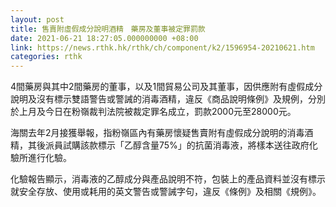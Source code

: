 ```yaml
---
layout: post
title: 售賣附虛假成分說明酒精　藥房及董事被定罪罰款
date: 2021-06-21 18:27:05.000000000 +08:00
link: https://news.rthk.hk/rthk/ch/component/k2/1596954-20210621.htm
categories: rthk
---
```


4間藥房與其中2間藥房的董事，以及1間貿易公司及其董事，因供應附有虛假成分說明及沒有標示雙語警告或警誡的消毒酒精，違反《商品說明條例》及規例，分別於上月及今日在粉嶺裁判法院被裁定罪名成立，罰款2000元至28000元。

海關去年2月接獲舉報，指粉嶺區內有藥房懷疑售賣附有虛假成分說明的消毒酒精，其後派員試購該款標示「乙醇含量75%」的抗菌消毒液，將樣本送往政府化驗所進行化驗。

化驗報告顯示，消毒液的乙醇成分與產品說明不符，包裝上的產品資料並沒有標示就安全存放、使用或耗用的英文警告或警誡字句，違反《條例》及相關《規例》。
